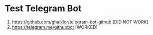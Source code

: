 # Test Telegram Bot

1. https://github.com/ghaiklor/telegram-bot-github [DID NOT WORK]
2. https://telegram.me/githubbot [WORKED]


